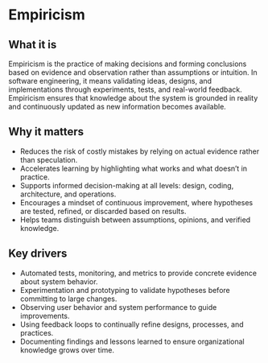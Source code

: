 # Empiricism

## What it is
Empiricism is the practice of making decisions and forming conclusions based on evidence and observation rather than assumptions or intuition. In software engineering, it means validating ideas, designs, and implementations through experiments, tests, and real-world feedback. Empiricism ensures that knowledge about the system is grounded in reality and continuously updated as new information becomes available.  

## Why it matters
- Reduces the risk of costly mistakes by relying on actual evidence rather than speculation.  
- Accelerates learning by highlighting what works and what doesn’t in practice.  
- Supports informed decision-making at all levels: design, coding, architecture, and operations.  
- Encourages a mindset of continuous improvement, where hypotheses are tested, refined, or discarded based on results.  
- Helps teams distinguish between assumptions, opinions, and verified knowledge.  

## Key drivers
- Automated tests, monitoring, and metrics to provide concrete evidence about system behavior.  
- Experimentation and prototyping to validate hypotheses before committing to large changes.  
- Observing user behavior and system performance to guide improvements.  
- Using feedback loops to continually refine designs, processes, and practices.  
- Documenting findings and lessons learned to ensure organizational knowledge grows over time.  
